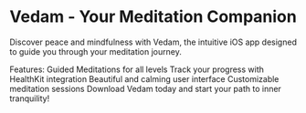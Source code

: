 # Vedam - Your Meditation Companion
Discover peace and mindfulness with Vedam, the intuitive iOS app designed to guide you through your meditation journey.

Features:
Guided Meditations for all levels
Track your progress with HealthKit integration
Beautiful and calming user interface
Customizable meditation sessions
Download Vedam today and start your path to inner tranquility!

